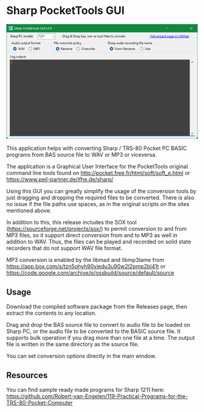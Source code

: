 # Sharp PocketTools GUI

![screenshot](screenshot.png?raw=true)

This application helps with converting Sharp / TRS-80 Pocket PC BASIC programs from BAS source file to WAV or MP3 or viceversa.

The application is a Graphical User Interface for the PocketTools original command line tools found on http://pocket.free.fr/html/soft/soft_e.html or https://www.peil-partner.de/ifhe.de/sharp/

Using this GUI you can greatly simplify the usage of the conversion tools by just dragging and dropping the required files to be converted. There is also no issue if the file paths use spaces, as in the original scripts on the sites mentioned above.

In addition to this, this release includes the SOX tool (https://sourceforge.net/projects/sox/) to permit conversion to and from MP3 files, so it support direct conversion from and to MP3 as well in addition to WAV.
Thus, the files can be played and recorded on solid state recorders that do not support WAV file format.

MP3 conversion is enabled by the libmad and libmp3lame from https://app.box.com/s/tzn5ohyh90viedu3u90w2l2pmp2bl41t or https://code.google.com/archive/p/ossbuild/source/default/source

## Usage
Download the compiled software package from the Releases page, then extract the contents to any location.

Drag and drop the BAS source file to convert to audio file to be loaded on Sharp PC, or the audio file to be converted to the BASIC source file. It supports bulk operation if you drag more than one file at a time. The output file is written in the same directory as the source file.

You can set conversion options directly in the main window.

## Resources
You can find sample ready made programs for Sharp 1211 here: https://github.com/Robert-van-Engelen/119-Practical-Programs-for-the-TRS-80-Pocket-Computer
